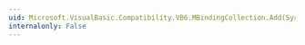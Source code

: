 ```yaml
---
uid: Microsoft.VisualBasic.Compatibility.VB6.MBindingCollection.Add(System.Object,System.String,System.String,Microsoft.VisualBasic.Compatibility.VB6.IDataFormatDisp,System.String)
internalonly: False
---
```

